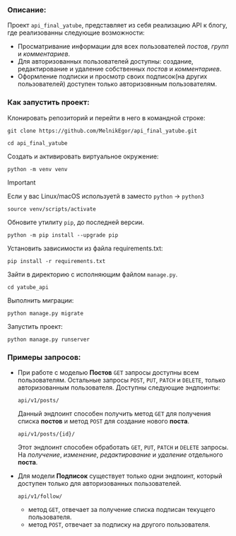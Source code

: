 ### Описание:

Проект `api_final_yatube`, представляет из себя реализацию API к блогу, где
реализованны следующие возможности:
* Просматривание информации для всех пользователей _постов_, _групп_ и _комментариев_.
* Для авторизованных пользователей доступны: 
    создание, редактирование и удаление собственных _постов_ и _комментариев_.
* Оформление подписки и просмотр своих подписок(на других пользователей) доступен только авторизовнным пользователям.


### Как запустить проект:

Клонировать репозиторий и перейти в него в командной строке:

```
git clone https://github.com/MelnikEgor/api_final_yatube.git
```

```
cd api_final_yatube
```

Cоздать и активировать виртуальное окружение:

```
python -m venv venv
```
> [!IMPORTANT]
> Если у вас Linux/macOS используетй в заместо `python` -> `python3`

```
source venv/scripts/activate
```

Обновите утилиту `pip`, до последней версии.

```
python -m pip install --upgrade pip
```

Установить зависимости из файла requirements.txt:

```
pip install -r requirements.txt
```
Зайти в директорию с исполняющим файлом `manage.py`.

```
cd yatube_api
```

Выполнить миграции:

```
python manage.py migrate
```

Запустить проект:

```
python manage.py runserver
```


### Примеры запросов:

* При работе с моделью __Постов__ `GET` запросы доступны всем пользователям. Остальные запросы `POST`, `PUT`, `PATCH` и `DELETE`, только авторизованным пользователя.
    Доступны следующие эндпоинты:

    ```
    api/v1/posts/
    ```

    Данный эндпоинт способен получить метод `GET` для получения списка __постов__ и метод `POST` для создание нового __поста__.


    ```
    api/v1/posts/{id}/
    ```

    Этот эндпоинт способен обработать `GET`, `PUT`, `PATCH` и `DELETE` запросы. На _получение_, _изменение_, _редактирование_ и _удаление_ отдельного __поста__.


* Для модели __Подписок__ существует только одни эндпоинт, который доступен только для авторизованных пользователей.

    ```
    api/v1/follow/
    ```

    - метод `GET`, отвечает за получение списка подписан текущего пользователя.
    - метод `POST`, отвечает за подписку на другого пользователя.
